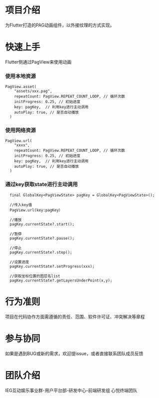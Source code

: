 # 项目介绍
为Flutter打造的PAG动画组件，以外接纹理的方式实现。

# 快速上手
Flutter侧通过PagView来使用动画

### 使用本地资源
```
PagView.asset(
    "assets/xxx.pag",
    repeatCount: PagView.REPEAT_COUNT_LOOP, // 循环次数
    initProgress: 0.25, // 初始进度
    key: pagKey,  // 利用key进行主动调用
    autoPlay: true, // 是否自动播放
  )
```
### 使用网络资源
```
PagView.url(
    "xxxx",
    repeatCount: PagView.REPEAT_COUNT_LOOP, // 循环次数
    initProgress: 0.25, // 初始进度
    key: pagKey,  // 利用key进行主动调用
    autoPlay: true, // 是否自动播放
  )
```
### 通过key获取state进行主动调用
```
  final GlobalKey<PagViewState> pagKey = GlobalKey<PagViewState>();
  
  //传入key值
  PagView.url(key:pagKey）
  
  //播放
  pagKey.currentState?.start();
  
  //暂停
  pagKey.currentState?.pause();  
  
  //停止
  pagKey.currentState?.stop();  
  
  //设置进度
  pagKey.currentState?.setProgress(xxx);
  
  //获取坐标位置的图层名list
  pagKey.currentState?.getLayersUnderPoint(x,y);
```

# 行为准则
项目在代码协作方面需遵循的责任、范围、软件许可证、冲突解决等章程

# 参与协同
如果是遇到BUG或新的需求，欢迎提issue，或者直接联系团队成员反馈


# 团队介绍
IEG互动娱乐事业群-用户平台部-研发中心-前端研发组
心悦终端团队
